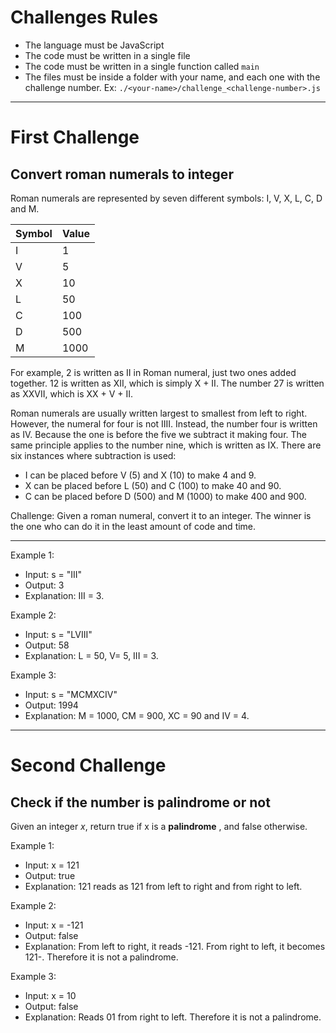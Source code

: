 # Challenges Rules

* The language must be JavaScript
* The code must be written in a single file
* The code must be written in a single function called `main`
* The files must be inside a folder with your name, and each one with the challenge number. Ex: `./<your-name>/challenge_<challenge-number>.js`

--------------------

# First Challenge

## Convert roman numerals to integer

Roman numerals are represented by seven different symbols: I, V, X, L, C, D and M.

| Symbol | Value |
|--------|-------|
| I      | 1     |
| V      | 5     |
| X      | 10    |
| L      | 50    |
| C      | 100   |
| D      | 500   |
| M      | 1000  |

For example, 2 is written as II in Roman numeral, just two ones added together. 12 is written as XII, which is simply X + II. The number 27 is written as XXVII, which is XX + V + II.

Roman numerals are usually written largest to smallest from left to right. However, the numeral for four is not IIII. Instead, the number four is written as IV. Because the one is before the five we subtract it making four. The same principle applies to the number nine, which is written as IX. There are six instances where subtraction is used:

* I can be placed before V (5) and X (10) to make 4 and 9.
* X can be placed before L (50) and C (100) to make 40 and 90.
* C can be placed before D (500) and M (1000) to make 400 and 900.

Challenge: Given a roman numeral, convert it to an integer. The winner is the one who can do it in the least amount of code and time.

---
Example 1:

* Input: s = "III"
* Output: 3
* Explanation: III = 3.

Example 2:

* Input: s = "LVIII"
* Output: 58
* Explanation: L = 50, V= 5, III = 3.

Example 3:

* Input: s = "MCMXCIV"
* Output: 1994
* Explanation: M = 1000, CM = 900, XC = 90 and IV = 4.

--------------------

# Second Challenge

## Check if the number is palindrome or not

Given an integer _x_, return true if x is a **palindrome** , and false otherwise.

Example 1:

* Input: x = 121
* Output: true
* Explanation: 121 reads as 121 from left to right and from right to left.

Example 2:

* Input: x = -121
* Output: false
* Explanation: From left to right, it reads -121. From right to left, it becomes 121-. Therefore it is not a palindrome.

Example 3:

* Input: x = 10
* Output: false
* Explanation: Reads 01 from right to left. Therefore it is not a palindrome.
